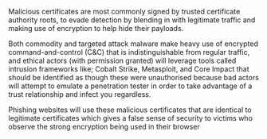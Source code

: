 Malicious certificates are most commonly signed by trusted certificate authority roots, to evade detection by blending in with legitimate traffic and making use of encryption to help hide their payloads.

Both commodity and targeted attack malware make heavy use of encrypted command-and-control (C&C) that is indistinguishable from regular traffic, and ethical actors (with permission granted) will leverage tools called intrusion frameworks like; Cobalt Strike, Metasploit, and Core Impact that should be identified as though these were unauthorised because bad actors will attempt to emulate a penetration tester in order to take advantage of a trust relationship and infect you regardless.

Phishing websites will use these malicious certificates that are identical to legitimate certificates which gives a false sense of security to victims who observe the strong encryption being used in their browser
